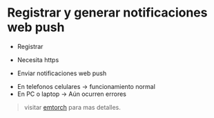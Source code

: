 # Registrar y generar notificaciones web push
* Registrar
- Necesita https 
* Enviar notificaciones web push
- En telefonos celulares -> funcionamiento normal
- En PC o laptop -> Aún ocurren errores

> visitar <a href="https://emtorch.com/ondaily/steps/page">emtorch</a> para mas detalles.